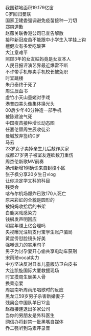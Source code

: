 我国耕地面积19.179亿亩  
C罗回归曼联  
国家卫建委强调避免疫苗接种一刀切  
郑爽道歉  
赵薇关联香港公司已宣告解散  
接种新冠疫苗不能跟中小学生入学挂上钩  
檀健次有多爱吃酸笋  
大江意难平  
照顾3年的女友姑妈竟是女友本人  
人民日报评演艺界最近爆雷不断  
不许带手机却卖手机校长被免职  
时宜跳楼  
朱丹泰终于死了  
周生辰血书  
虚竹小天山童姥对手戏  
港普四美头像集体换光头  
00后少年40分钟造一部手机  
被陈建波气死  
中国疫苗接种增长动态图  
任嘉伦替周生辰收徒弟  
曼城放弃签约C罗  
马云  
23岁女子卖掉亲生儿后敲诈买家  
成都27岁男子被室友连砍数刀重伤  
周杰伦新歌MV前奏  
扬州新增1例确诊来自封控小区  
张子枫分享20岁生日vlog  
让你决定学文科的科目  
残奥会  
喀布尔机场爆炸已致170人死亡  
原来彩虹的全貌是圆形的  
被妈妈收拾后的书架  
白鹿哭戏感染力  
钱枫发声明回应  
明星年赚上亿合理吗  
央视曝光注销支付宝学生账户骗局  
黄星侨怼脸镜头好美  
强嘲讽力的实用句子  
男子为讨孕妻开心偷共享电动车获刑  
宋雨琦vocal实力  
中方坚决反对日本儿童版防卫白皮书  
大连凯旋国际大厦救援现场  
时宜摸周生辰美人骨  
换乘恋爱  
周震南听周雨彤唱歌时的反应  
黑龙江59岁男子杀害新婚妻子  
残奥会中国队单日12金  
赵薇接连退出多家公司  
当你的男朋友是外科医生  
网信办将封禁一批黑嘴自媒体  
乔二强听到马素芹录音  
